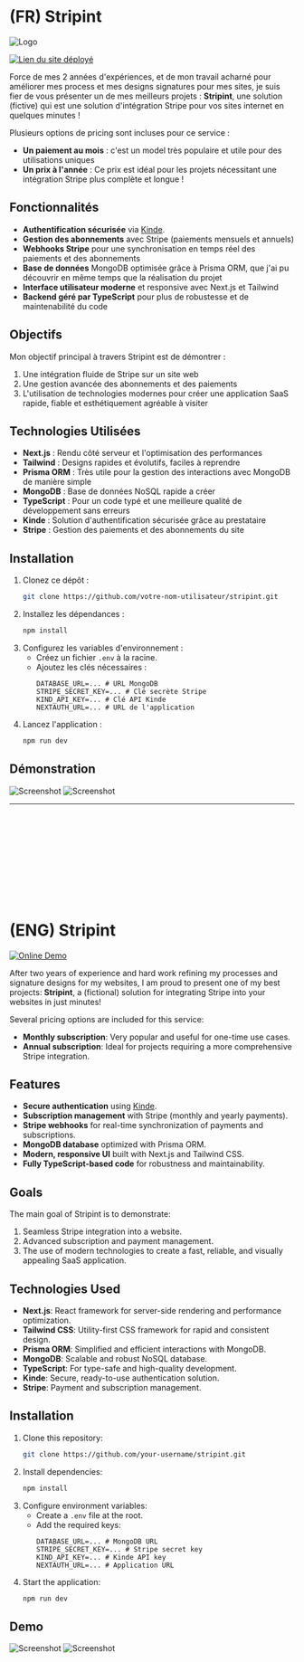# (FR) Stripint
![Logo](logostripint.png)

[![Lien du site déployé]()](https://landing-page-stripe-subscription.vercel.app/)

Force de mes 2 années d'expériences, et de mon travail acharné pour améliorer mes process et mes designs signatures pour mes sites, je suis fier de vous présenter un de mes meilleurs projets : **Stripint**, une solution (fictive) qui est une solution d'intégration Stripe pour vos sites internet en quelques minutes ! 

Plusieurs options de pricing sont incluses pour ce service :
- **Un paiement au mois** : c'est un model très populaire et utile pour des utilisations uniques
- **Un prix à l'année** : Ce prix est idéal pour les projets nécessitant une intégration Stripe plus complète et longue !

## Fonctionnalités
- **Authentification sécurisée** via [Kinde](https://kinde.com).
- **Gestion des abonnements** avec Stripe (paiements mensuels et annuels)
- **Webhooks Stripe** pour une synchronisation en temps réel des paiements et des abonnements
- **Base de données** MongoDB optimisée grâce à Prisma ORM, que j'ai pu découvrir en même temps que la réalisation du projet
- **Interface utilisateur moderne** et responsive avec Next.js et Tailwind
- **Backend géré par TypeScript** pour plus de robustesse et de maintenabilité du code

## Objectifs
Mon objectif principal à travers Stripint est de démontrer :
1. Une intégration fluide de Stripe sur un site web
2. Une gestion avancée des abonnements et des paiements
3. L'utilisation de technologies modernes pour créer une application SaaS rapide, fiable et esthétiquement agréable à visiter

## Technologies Utilisées
- **Next.js** : Rendu côté serveur et l'optimisation des performances
- **Tailwind** : Designs rapides et évolutifs, faciles à reprendre
- **Prisma ORM** : Très utile pour la gestion des interactions avec MongoDB de manière simple
- **MongoDB** : Base de données NoSQL rapide a créer
- **TypeScript** : Pour un code typé et une meilleure qualité de développement sans erreurs
- **Kinde** : Solution d'authentification sécurisée grâce au prestataire
- **Stripe** : Gestion des paiements et des abonnements du site

## Installation
1. Clonez ce dépôt :
   ```bash
   git clone https://github.com/votre-nom-utilisateur/stripint.git
   ```
2. Installez les dépendances :
   ```bash
   npm install
   ```
3. Configurez les variables d'environnement :
   - Créez un fichier `.env` à la racine.
   - Ajoutez les clés nécessaires :
     ```env
     DATABASE_URL=... # URL MongoDB
     STRIPE_SECRET_KEY=... # Clé secrète Stripe
     KIND_API_KEY=... # Clé API Kinde
     NEXTAUTH_URL=... # URL de l'application
     ```
4. Lancez l'application :
   ```bash
   npm run dev
   ```

## Démonstration
![Screenshot](black.png) ![Screenshot](white.png)


---

<br><br><br><br><br><br><br><br><br>

# (ENG) Stripint

[![Online Demo]()](https://landing-page-stripe-subscription-gt5rnuxa3-69killians-projects.vercel.app/)

After two years of experience and hard work refining my processes and signature designs for my websites, I am proud to present one of my best projects: **Stripint**, a (fictional) solution for integrating Stripe into your websites in just minutes!

Several pricing options are included for this service:
- **Monthly subscription**: Very popular and useful for one-time use cases.
- **Annual subscription**: Ideal for projects requiring a more comprehensive Stripe integration.

## Features
- **Secure authentication** using [Kinde](https://kinde.com).
- **Subscription management** with Stripe (monthly and yearly payments).
- **Stripe webhooks** for real-time synchronization of payments and subscriptions.
- **MongoDB database** optimized with Prisma ORM.
- **Modern, responsive UI** built with Next.js and Tailwind CSS.
- **Fully TypeScript-based code** for robustness and maintainability.

## Goals
The main goal of Stripint is to demonstrate:
1. Seamless Stripe integration into a website.
2. Advanced subscription and payment management.
3. The use of modern technologies to create a fast, reliable, and visually appealing SaaS application.

## Technologies Used
- **Next.js**: React framework for server-side rendering and performance optimization.
- **Tailwind CSS**: Utility-first CSS framework for rapid and consistent design.
- **Prisma ORM**: Simplified and efficient interactions with MongoDB.
- **MongoDB**: Scalable and robust NoSQL database.
- **TypeScript**: For type-safe and high-quality development.
- **Kinde**: Secure, ready-to-use authentication solution.
- **Stripe**: Payment and subscription management.

## Installation
1. Clone this repository:
   ```bash
   git clone https://github.com/your-username/stripint.git
   ```
2. Install dependencies:
   ```bash
   npm install
   ```
3. Configure environment variables:
   - Create a `.env` file at the root.
   - Add the required keys:
     ```env
     DATABASE_URL=... # MongoDB URL
     STRIPE_SECRET_KEY=... # Stripe secret key
     KIND_API_KEY=... # Kinde API key
     NEXTAUTH_URL=... # Application URL
     ```
4. Start the application:
   ```bash
   npm run dev
   ```

## Demo
![Screenshot](black.png) ![Screenshot](white.png)

